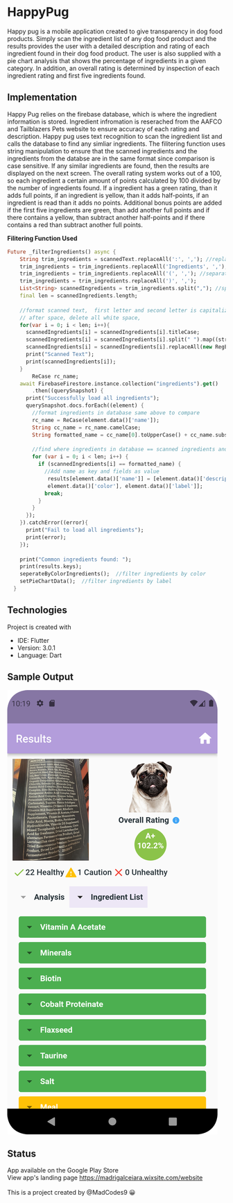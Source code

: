 # HappyPug
Happy pug is a mobile application created to give transparency in dog food products. Simply scan the 
ingredient list of any dog food product and  the results provides the user with a detailed description 
and rating of each ingredient found in their dog food product. The user is also supplied with a pie chart 
analysis that shows the percentage of ingredients in a given category. In addition, an overall rating is 
determined by inspection of each ingredient rating and first five ingredients found.

## Implementation
Happy Pug relies on the firebase database, which is where the ingredient information is stored. Ingredient 
infromation is reserached from the AAFCO and Tailblazers Pets website to ensure accuracy of each rating and
description. Happy pug uses text recognition to scan the ingredient list and calls the database to find any
simliar ingredients. The filitering function uses string manipulation to ensure that the scanned ingredients 
and the ingredients from the databse are in the same format since comparison is case sensitive. If any similar
ingredients are found, then the results are displayed on the next screen. The overall rating system works out
of a 100, so each ingredient a certain amount of points calculated by 100 divided by the number of ingredients 
found. If a ingredient has a green rating, than it adds full points, if an ingredient is yellow, than it adds
half-points, if an ingredient is read than it adds no points. Additional bonus points are added if the first
five ingredients are green, than add another full points and if there contains a yellow, than 
subtract another half-points and if there contains a red than subtract another full points.

**Filitering Function Used**
```Dart
Future _filterIngredients() async {
    String trim_ingredients = scannedText.replaceAll(':', ','); //replace any semicolons with commas
    trim_ingredients = trim_ingredients.replaceAll('Ingredients', ','); //separate 'Ingredient
    trim_ingredients = trim_ingredients.replaceAll('(', ','); //separate '(' and ')' with commas to get actual ingredient name
    trim_ingredients = trim_ingredients.replaceAll(')', ',');
    List<String> scannedIngredients = trim_ingredients.split(","); //split ingredients after comma and store in list
    final len = scannedIngredients.length;

    //format scanned text,  first letter and second letter is capitalize capitalize the first letter
    // after space, delete all white space,
    for(var i = 0; i < len; i++){
      scannedIngredients[i] = scannedIngredients[i].titleCase;
      scannedIngredients[i] = scannedIngredients[i].split(" ").map((str) => str.capitalize).join(" ");
      scannedIngredients[i] = scannedIngredients[i].replaceAll(new RegExp(r"\s+"), "");
      print("Scanned Text");
      print(scannedIngredients[i]);
    }
        ReCase rc_name;
    await FirebaseFirestore.instance.collection("ingredients").get()
        .then((querySnapshot) {
      print("Successfully load all ingredients");
      querySnapshot.docs.forEach((element) {
        //format ingredients in database same above to compare
        rc_name = ReCase(element.data()['name']);
        String cc_name = rc_name.camelCase;
        String formatted_name = cc_name[0].toUpperCase() + cc_name.substring(1);//uppercase first character

        //find where ingredients in database == scanned ingredients and store in map
        for (var i = 0; i < len; i++) {
          if (scannedIngredients[i] == formatted_name) {
            //Add name as key and fields as value
             results[element.data()['name']] = [element.data()['description'],
             element.data()['color'], element.data()['label']];
            break;
          }
        }
      });
    }).catchError((error){
      print("Fail to load all ingredients");
      print(error);
    });

    print("Common ingredients found: ");
    print(results.keys);
    seperateByColorIngredients();  //filter ingredients by color
    setPieChartData();  //filter ingredients by label
  }
  ```
## Technologies
Project is created with 
* IDE:  Flutter 
* Version: 3.0.1
* Language: Dart

## Sample Output
![image](ScreenShots/Screenshot2.png)

## Status
App available on the Google Play Store<br/>
View app's landing page https://madrigalceiara.wixsite.com/website<br/><br/>
This is a project created by @MadCodes9 :grinning:


